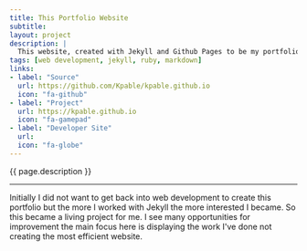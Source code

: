 ```yaml
---
title: This Portfolio Website
subtitle: 
layout: project
description: |
  This website, created with Jekyll and Github Pages to be my portfolio. Layed out so that future additions can be made easily and quickly. Continues to grow as I become more familiar with Jekyll, Liquid tags, and template based pages. 
tags: [web development, jekyll, ruby, markdown]
links:
- label: "Source"
  url: https://github.com/Kpable/kpable.github.io
  icon: "fa-github"
- label: "Project"
  url: https://kpable.github.io
  icon: "fa-gamepad"
- label: "Developer Site"
  url: 
  icon: "fa-globe"
---
```


<!-- Description -->
{{ page.description }}

---

Initially I did not want to get back into web development to create this portfolio but the more I worked with Jekyll the more interested I became. So this became a living project for me. I see many opportunities for improvement the main focus here is displaying the work I've done not creating the most efficient website. 

